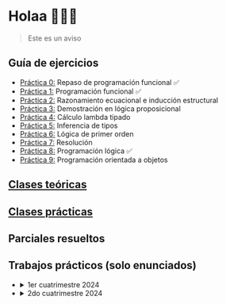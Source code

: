 # Holaa 👩🏻‍💻

> Este es un aviso  

## Guía de ejercicios
  - [Práctica 0:](https://github.com/Flor0602/Paradigmas-de-programaci-n-/blob/main/Gu%C3%ADas%20resueltas/Guia0.hs)  Repaso de programación funcional ✅
  - [Práctica 1:](https://github.com/Flor0602/Paradigmas-de-programaci-n-/blob/main/Gu%C3%ADas%20resueltas/Guia1.hs)  Programación funcional ✅
  - [Práctica 2:](https://github.com/Flor0602/Paradigmas-de-programaci-n-/blob/main/Gu%C3%ADas%20resueltas/Guia2.md)  Razonamiento ecuacional e inducción estructural
  - [Práctica 3:]() Demostración en lógica proposicional
  - [Práctica 4:]() Cálculo lambda tipado
  - [Práctica 5:]() Inferencia de tipos 
  - [Práctica 6:]() Lógica de primer orden
  - [Práctica 7:]() Resolución
  - [Práctica 8:](https://github.com/Flor0602/plp/blob/main/Gu%C3%ADas%20resueltas/Guia8.pl) Programación lógica ✅
  - [Práctica 9:]() Programación orientada a objetos
    
## [Clases teóricas](./Teoricas/)
  
## [Clases prácticas](./Practicas/)

## Parciales resueltos

## Trabajos prácticos (solo enunciados)
  - <details>
      <summary>1er cuatrimestre 2024</summary>

      - [Trabajo práctico 1 - Programación funcional](https://github.com/Flor0602/uba-plp/blob/main/TPs/tp1-1c.pdf)
      - [Trabajo práctico 2 - Programación lógica](https://github.com/Flor0602/uba-plp/blob/main/TPs/tp2-1c.pdf)

      </details>
  - <details>
      <summary>2do cuatrimestre 2024</summary>

      - [Trabajo práctico 1 - Programación funcional](https://github.com/Flor0602/uba-plp/blob/main/TPs/tp1.pdf)
      - [Trabajo práctico 2 - Programación lógica](https://github.com/Flor0602/uba-plp/blob/main/TPs/tp_prolog.pdf)
    </details>


